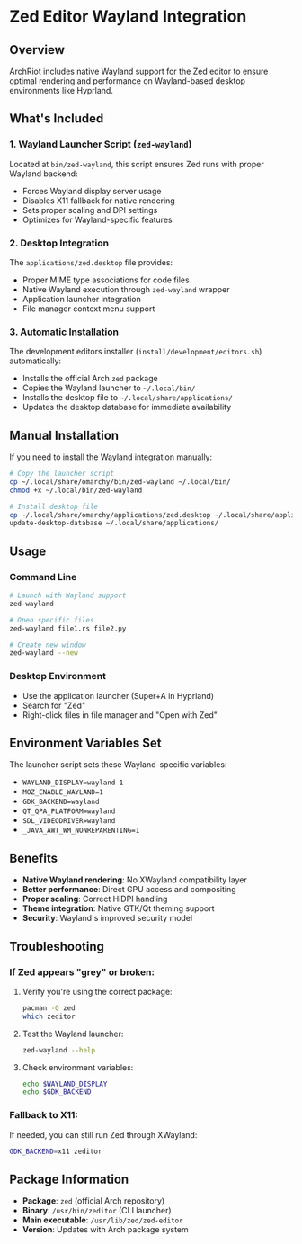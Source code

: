 # Zed Editor Wayland Integration

## Overview

ArchRiot includes native Wayland support for the Zed editor to ensure optimal rendering and performance on Wayland-based desktop environments like Hyprland.

## What's Included

### 1. Wayland Launcher Script (`zed-wayland`)

Located at `bin/zed-wayland`, this script ensures Zed runs with proper Wayland backend:

- Forces Wayland display server usage
- Disables X11 fallback for native rendering
- Sets proper scaling and DPI settings
- Optimizes for Wayland-specific features

### 2. Desktop Integration

The `applications/zed.desktop` file provides:

- Proper MIME type associations for code files
- Native Wayland execution through `zed-wayland` wrapper
- Application launcher integration
- File manager context menu support

### 3. Automatic Installation

The development editors installer (`install/development/editors.sh`) automatically:

- Installs the official Arch `zed` package
- Copies the Wayland launcher to `~/.local/bin/`
- Installs the desktop file to `~/.local/share/applications/`
- Updates the desktop database for immediate availability

## Manual Installation

If you need to install the Wayland integration manually:

```bash
# Copy the launcher script
cp ~/.local/share/omarchy/bin/zed-wayland ~/.local/bin/
chmod +x ~/.local/bin/zed-wayland

# Install desktop file
cp ~/.local/share/omarchy/applications/zed.desktop ~/.local/share/applications/
update-desktop-database ~/.local/share/applications/
```

## Usage

### Command Line

```bash
# Launch with Wayland support
zed-wayland

# Open specific files
zed-wayland file1.rs file2.py

# Create new window
zed-wayland --new
```

### Desktop Environment

- Use the application launcher (Super+A in Hyprland)
- Search for "Zed"
- Right-click files in file manager and "Open with Zed"

## Environment Variables Set

The launcher script sets these Wayland-specific variables:

- `WAYLAND_DISPLAY=wayland-1`
- `MOZ_ENABLE_WAYLAND=1`
- `GDK_BACKEND=wayland`
- `QT_QPA_PLATFORM=wayland`
- `SDL_VIDEODRIVER=wayland`
- `_JAVA_AWT_WM_NONREPARENTING=1`

## Benefits

- **Native Wayland rendering**: No XWayland compatibility layer
- **Better performance**: Direct GPU access and compositing
- **Proper scaling**: Correct HiDPI handling
- **Theme integration**: Native GTK/Qt theming support
- **Security**: Wayland's improved security model

## Troubleshooting

### If Zed appears "grey" or broken:

1. Verify you're using the correct package:

    ```bash
    pacman -Q zed
    which zeditor
    ```

2. Test the Wayland launcher:

    ```bash
    zed-wayland --help
    ```

3. Check environment variables:
    ```bash
    echo $WAYLAND_DISPLAY
    echo $GDK_BACKEND
    ```

### Fallback to X11:

If needed, you can still run Zed through XWayland:

```bash
GDK_BACKEND=x11 zeditor
```

## Package Information

- **Package**: `zed` (official Arch repository)
- **Binary**: `/usr/bin/zeditor` (CLI launcher)
- **Main executable**: `/usr/lib/zed/zed-editor`
- **Version**: Updates with Arch package system
